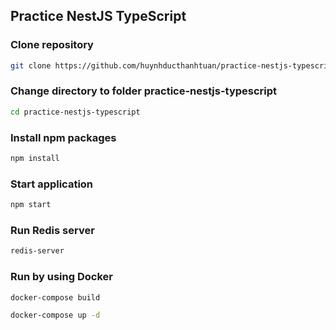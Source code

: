 ## Practice NestJS TypeScript

### Clone repository

```bash
git clone https://github.com/huynhducthanhtuan/practice-nestjs-typescript.git
```

### Change directory to folder practice-nestjs-typescript

```bash
cd practice-nestjs-typescript
```

### Install npm packages

```bash
npm install
```

### Start application

```bash
npm start
```

### Run Redis server

```bash
redis-server
```

### Run by using Docker

```bash
docker-compose build
```

```bash
docker-compose up -d
```
